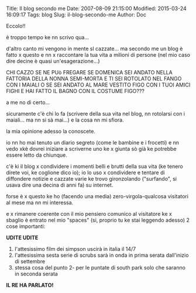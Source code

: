 Title: Il blog secondo me
Date: 2007-08-09 21:15:00
Modified: 2015-03-24 16:09:17
Tags: blog
Slug: il-blog-secondo-me
Author: Doc

Eccolo!!

è troppo tempo ke nn scrivo qua...

d'altro canto mi vengono in mente sl cazzate... ma secondo me un blog è
fatto x questo e nn x raccontare la tua vita a milioni di persone (nel
mio caso dire decine è quasi un'esagerazione...)

CHI CAZZO SE NE PUò FREGARE SE DOMENICA SEI ANDATO NELLA FATTORIA DELLA
NONNA SEMI-MORTA E TI SEI ROTOLATO NEL FANGO CON I MAIALI O SE SEI
ANDATO AL MARE VESTITO FIGO CON I TUOI AMICI FIGHI E HAI FATTO IL BAGNO
CON IL COSTUME FIGO???

a me no di certo...

sicuramente c'è chi lo fa (scrivere della sua vita nel blog, nn
rotolarsi con i maiali... ma nn si sà mai...) e la cosa nn mi sfiora.

la mia opinione adesso la conoscete.

io nn ho mai tenuto un diario segreto (come le bambine e i frocetti) e
nn vedo xkè dovrei iniziare a scriverne uno ke x giunta sò già ke
potrebbe essere letto da chiunque.

c'è ki il blog x condividere i momenti belli e brutti della sua vita (ke
tenero direte voi, ke coglione dico io); io lo uso x condividere e
tentare di diffondere notizie e cazzate varie ke trovo gironzolando
("surfando", si usava dire una decina di anni fa) su internet.

forse è x questo ke ho (facendo una media) zero-virgola-qualcosa
visitatori al mese ma nn mi interessa.

e x rimanere coerente con il mio pensiero comunico al visitatore ke x
sbaglio è entrato nel mio "spaces" (si, proprio tu ke stai leggendo
adesso) 2 cose importanti:

**UDITE UDITE**

1. l'attesissimo film dei simpson uscirà in
italia il 14/7
2. l'attesissima sesta serie di scrubs sarà
in onda in prima serata dall'inizio di settembre
3. stessa cosa del punto 2- per le puntate di
south park solo che saranno in seconda serata

**IL RE HA PARLATO!**
